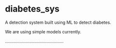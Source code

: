 # diabetes_sys
A detection system built using ML to detect diabetes.

We are using simple models currently.

................................................
